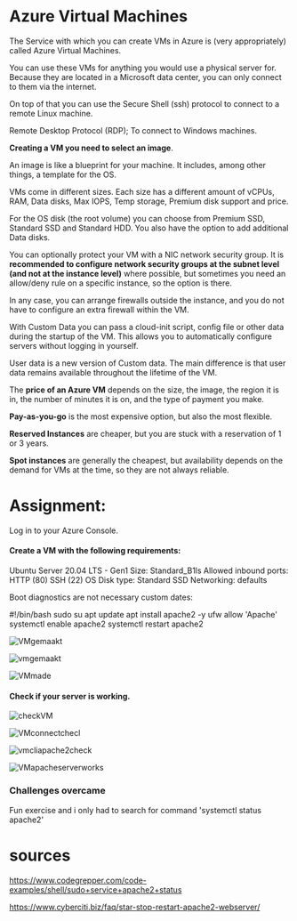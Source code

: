 # Azure Virtual Machines

The Service with which you can create VMs in Azure is (very appropriately) called Azure Virtual Machines. 

You can use these VMs for anything you would use a physical server for. Because they are located in a Microsoft data center, you can only connect to them via the internet. 

 
On top of that you can use the Secure Shell (ssh) protocol to connect to a remote Linux machine. 


Remote Desktop Protocol (RDP);
To connect to Windows machines.

**Creating a VM you need to select an image**. 

An image is like a blueprint for your machine. It includes, among other things, a template for the OS.

VMs come in different sizes. Each size has a different amount of vCPUs, RAM, Data disks, Max IOPS, Temp storage, Premium disk support and price.

For the OS disk (the root volume) you can choose from Premium SSD, Standard SSD and Standard HDD. You also have the option to add additional Data disks.

You can optionally protect your VM with a NIC network security group. It is **recommended to configure network security groups at the subnet level (and not at the instance level)** where possible, but sometimes you need an allow/deny rule on a specific instance, so the option is there. 

In any case, you can arrange firewalls outside the instance, and you do not have to configure an extra firewall within the VM.

With Custom Data you can pass a cloud-init script, config file or other data during the startup of the VM. This allows you to automatically configure servers without logging in yourself.

User data is a new version of Custom data. The main difference is that user data remains available throughout the lifetime of the VM.


The **price of an Azure VM** depends on the size, the image, the region it is in, the number of minutes it is on, and the type of payment you make.

**Pay-as-you-go** is the most expensive option, but also the most flexible.

**Reserved Instances** are cheaper, but you are stuck with a reservation of 1 or 3 years.

**Spot instances** are generally the cheapest, but availability depends on the demand for VMs at the time, so they are not always reliable.


# Assignment:

Log in to your Azure Console.

#### Create a VM with the following requirements:

Ubuntu Server 20.04 LTS - Gen1
Size: Standard_B1ls
Allowed inbound ports:
HTTP (80)
SSH (22)
OS Disk type: Standard SSD
Networking: defaults

Boot diagnostics are not necessary
custom dates:

#!/bin/bash
sudo su
apt update
apt install apache2 -y
ufw allow 'Apache'
systemctl enable apache2
systemctl restart apache2

![VMgemaakt](../00_includes/VMAzuregemaakt.png)

![vmgemaakt](../00_includes/VMmaken.png)

![VMmade](../00_includes/VMAzuregemaakt02.png)

#### Check if your server is working.

![checkVM](../00_includes/VMAzureconnect01.png)

![VMconnectchecl](../00_includes/VMAzureconnect02.png)

![vmcliapache2check](../00_includes/VMAZureApacheworkincli.png)

![VMapacheserverworks](../00_includes/VMserverworks.png)

### Challenges overcame

Fun exercise and i only had to search for command 'systemctl status apache2'

# sources

https://www.codegrepper.com/code-examples/shell/sudo+service+apache2+status

https://www.cyberciti.biz/faq/star-stop-restart-apache2-webserver/

